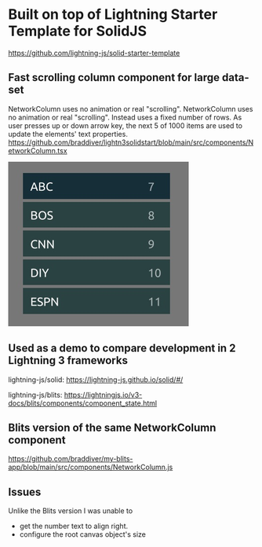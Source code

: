 # Built on top of Lightning Starter Template for SolidJS

https://github.com/lightning-js/solid-starter-template

## Fast scrolling column component for large data-set

NetworkColumn uses no animation or real "scrolling". NetworkColumn uses no animation or real "scrolling". Instead uses a fixed number of rows. As user presses up or down arrow key, the next 5 of 1000 items are used to update the elements' text properties.
https://github.com/braddiver/lightn3solidstart/blob/main/src/components/NetworkColumn.tsx

![NetworkColumn](screenshot.jpg)

## Used as a demo to compare development in 2 Lightning 3 frameworks

lightning-js/solid:
https://lightning-js.github.io/solid/#/

lightning-js/blits:
https://lightningjs.io/v3-docs/blits/components/component_state.html

## Blits version of the same NetworkColumn component

https://github.com/braddiver/my-blits-app/blob/main/src/components/NetworkColumn.js

## Issues

Unlike the Blits version I was unable to

- get the number text to align right.
- configure the root canvas object's size
